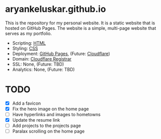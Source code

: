 # aryankeluskar.github.io

This is the repository for my personal website. It is a static website that is hosted on GitHub Pages. The website is a simple, multi-page website that serves as my portfolio.

- Scripting: [HTML](https://developer.mozilla.org/en-US/docs/Web/HTML)
- Styling: [CSS](https://developer.mozilla.org/en-US/docs/Web/CSS)
- Deployment: [GitHub Pages](https://pages.github.com/), (Future: [Cloudflare](https://www.cloudflare.com/))
- Domain: [Cloudflare Registrar](https://www.cloudflare.com/products/registrar/)
- SSL: None, (Future: TBD)
- Analytics: None, (Future: TBD)

# TODO

- [x] Add a favicon
- [x] Fix the hero image on the home page
- [ ] Have hyperlinks and images to hometowns
- [x] Update the resume link
- [ ] Add projects to the projects page
- [ ] Paralax scrolling on the home page
